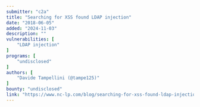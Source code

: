 ```yaml
---
submitter: "c2a"
title: "Searching for XSS found LDAP injection"
date: "2018-06-05"
added: "2024-11-03"
description: ""
vulnerabilities: [
    "LDAP injection"
]
programs: [
    "undisclosed"
]
authors: [
    "Davide Tampellini (@tampe125)"
]
bounty: "undisclosed"
link: "https://www.nc-lp.com/blog/searching-for-xss-found-ldap-injection"
---
```




